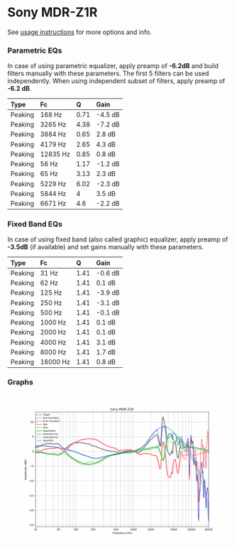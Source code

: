 # Sony MDR-Z1R
See [usage instructions](https://github.com/jaakkopasanen/AutoEq#usage) for more options and info.

### Parametric EQs
In case of using parametric equalizer, apply preamp of **-6.2dB** and build filters manually
with these parameters. The first 5 filters can be used independently.
When using independent subset of filters, apply preamp of **-6.2 dB**.

| Type    | Fc       |    Q | Gain    |
|:--------|:---------|:-----|:--------|
| Peaking | 168 Hz   | 0.71 | -4.5 dB |
| Peaking | 3265 Hz  | 4.38 | -7.2 dB |
| Peaking | 3884 Hz  | 0.65 | 2.8 dB  |
| Peaking | 4179 Hz  | 2.65 | 4.3 dB  |
| Peaking | 12835 Hz | 0.85 | 0.8 dB  |
| Peaking | 56 Hz    | 1.17 | -1.2 dB |
| Peaking | 65 Hz    | 3.13 | 2.3 dB  |
| Peaking | 5229 Hz  | 6.02 | -2.3 dB |
| Peaking | 5844 Hz  | 4    | 3.5 dB  |
| Peaking | 6671 Hz  | 4.6  | -2.2 dB |

### Fixed Band EQs
In case of using fixed band (also called graphic) equalizer, apply preamp of **-3.5dB**
(if available) and set gains manually with these parameters.

| Type    | Fc       |    Q | Gain    |
|:--------|:---------|:-----|:--------|
| Peaking | 31 Hz    | 1.41 | -0.6 dB |
| Peaking | 62 Hz    | 1.41 | 0.1 dB  |
| Peaking | 125 Hz   | 1.41 | -3.9 dB |
| Peaking | 250 Hz   | 1.41 | -3.1 dB |
| Peaking | 500 Hz   | 1.41 | -0.1 dB |
| Peaking | 1000 Hz  | 1.41 | 0.1 dB  |
| Peaking | 2000 Hz  | 1.41 | 0.1 dB  |
| Peaking | 4000 Hz  | 1.41 | 3.1 dB  |
| Peaking | 8000 Hz  | 1.41 | 1.7 dB  |
| Peaking | 16000 Hz | 1.41 | 0.8 dB  |

### Graphs
![](./Sony%20MDR-Z1R.png)